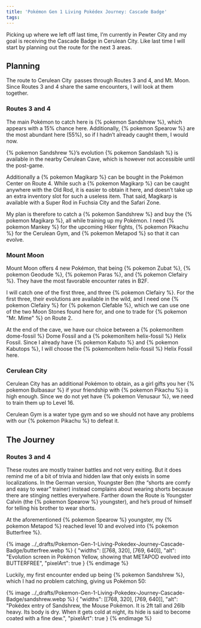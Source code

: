 ```yaml
---
title: 'Pokémon Gen 1 Living Pokédex Journey: Cascade Badge'
tags:
---
```


Picking up where we left off last time, I’m currently in Pewter City and my goal is receiving the Cascade Badge in Cerulean City. Like last time I will start by planning out the route for the next 3 areas.

## Planning

The route to Cerulean City  passes through Routes 3 and 4, and Mt. Moon. Since Routes 3 and 4 share the same encounters, I will look at them together.

### Routes 3 and 4

The main Pokémon to catch here is {% pokemon Sandshrew %}, which appears with a 15% chance here. Additionally, {% pokemon Spearow %} are the most abundant here (55%), so if I hadn’t already caught them, I would now.

{% pokemon Sandshrew %}’s evolution {% pokemon Sandslash %} is available in the nearby Cerulean Cave, which is however not accessible until the post-game.

Additionally a {% pokemon Magikarp %} can be bought in the Pokémon Center on Route 4. While such a {% pokemon Magikarp %} can be caught anywhere with the Old Rod, it is easier to obtain it here, and doesn’t take up an extra inventory slot for such a useless item. That said, Magikarp is available with a Super Rod in Fuchsia City and the Safari Zone.

My plan is therefore to catch a {% pokemon Sandshrew %} and buy the {% pokemon Magikarp %}, all while training up my Pokémon. I need {% pokemon Mankey %} for the upcoming Hiker fights, {% pokemon Pikachu %} for the Cerulean Gym, and {% pokemon Metapod %} so that it can evolve.

### Mount Moon

Mount Moon offers 4 new Pokémon, that being {% pokemon Zubat %}, {% pokemon Geodude %}, {% pokemon Paras %}, and {% pokemon Clefairy %}. They have the most favorable encounter rates in B2F.

I will catch one of the first three, and three {% pokemon Clefairy %}. For the first three, their evolutions are available in the wild, and I need one {% pokemon Clefairy %} for {% pokemon Clefable %}, which we can use one of the two Moon Stones found here for, and one to trade for {% pokemon "Mr. Mime" %} on Route 2.

At the end of the cave, we have our choice between a {% pokemonItem dome-fossil %} Dome Fossil and a {% pokemonItem helix-fossil %} Helix Fossil. Since I already have {% pokemon Kabuto %} and {% pokemon Kabutops %}, I will choose the {% pokemonItem helix-fossil %} Helix Fossil here.

### Cerulean City

Cerulean City has an additional Pokémon to obtain, as a girl gifts you her {% pokemon Bulbasaur %} if your friendship with {% pokemon Pikachu %} is high enough. Since we do not yet have {% pokemon Venusaur %}, we need to train them up to Level 16.

Cerulean Gym is a water type gym and so we should not have any problems with our {% pokemon Pikachu %} to defeat it.

## The Journey

### Routes 3 and 4

These routes are mostly trainer battles and not very exiting. But it does remind me of a bit of trivia and hidden law that only exists in some localizations. In the German version, Youngster Ben (the “shorts are comfy and easy to wear” trainer) instead complains about wearing shorts because there are stinging nettles everywhere. Farther down the Route is Youngster Calvin (the {% pokemon Spearow %} youngster), and he’s proud of himself for telling his brother to wear shorts.

At the aforementioned {% pokemon Spearow %} youngster, my {% pokemon Metapod %} reached level 10 and evolved into {% pokemon Butterfree %}.

{% image ../_drafts/Pokemon-Gen-1-Living-Pokedex-Journey-Cascade-Badge/butterfree.webp %}
{
    "widths": [[768, 320], [769, 640]],
    "alt": "Evolution screen in Pokémon Yellow, showing that METAPOD evolved into BUTTERFREE",
    "pixelArt": true
}
{% endimage %}

Luckily, my first encounter ended up being {% pokemon Sandshrew %}, which I had no problem catching, giving us Pokémon 50:

{% image ../_drafts/Pokemon-Gen-1-Living-Pokedex-Journey-Cascade-Badge/sandshrew.webp %}
{
    "widths": [[768, 320], [769, 640]],
    "alt": "Pokédex entry of Sandshrew, the Mouse Pokémon. It is 2ft tall and 26lb heavy. Its body is dry. When it gets cold at night, its hide is said to become coated with a fine dew.",
    "pixelArt": true
}
{% endimage %}
